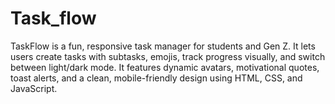 # Task_flow
TaskFlow is a fun, responsive task manager for students and Gen Z. It lets users create tasks with subtasks, emojis, track progress visually, and switch between light/dark mode. It features dynamic avatars, motivational quotes, toast alerts, and a clean, mobile-friendly design using HTML, CSS, and JavaScript.
